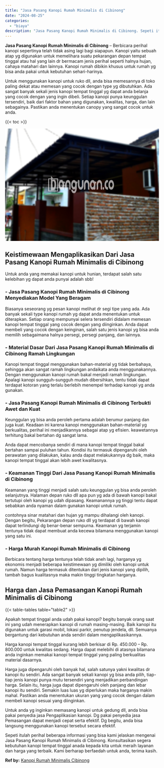 ```yaml
---
title: "Jasa Pasang Kanopi Rumah Minimalis di Cibinong"
date: "2024-08-25"
categories: 
  - "biaya"
description: "Jasa Pasang Kanopi Rumah Minimalis di Cibinong. Sepeti itulah perihal beberapa informasi yang bisa kami jelaskan mengenai Jasa Pasang Kanopi Rumah Minimalis..."
---
```


**Jasa Pasang Kanopi Rumah Minimalis di Cibinong** – Berbicara perihal kanopi sepertinya telah tidak asing lagi bagi siapapun. Kanopi yaitu sebuah atap yg digunakan untuk memelihara suatu pekarangan depan tempat tinggal atau hal yang lain dr bermacam jenis perihal seperti halnya hujan, cahaya matahari dan lainnya. Kanopi rumah dibikin khusus untuk rumah yg bisa anda pakai untuk kebutuhan sehari-harinya.

Untuk menggunakan kanopi untuk ruko dll, anda bisa memesannya di toko paling dekat atau memesan yang cocok dengan type yg dibutuhkan. Ada sangat banyak sekali jenis kanopi tempat tinggal yg dapat anda belanja yang cocok dengan yang ingin dibeli. Setiap kanopi punya keunggulan tersendiri, baik dari faktor bahan yang digunakan, kwalitas, harga, dan lain sebagainya. Pastikan anda menentukan canopy yang sangat cocok untuk anda.

{{< toc >}}

![Jasa Pasang Kanopi Rumah Minimalis di Cibinong](/images/harga-kanopi-minimalis-63.png)

## Keistimewaan Mengaplikasikan Dari Jasa Pasang Kanopi Rumah Minimalis di Cibinong

Untuk anda yang memakai kanopi untuk hunian, terdapat salah satu kelebihan yg dapat anda punyai adalah sbb!

### \- Jasa Pasang Kanopi Rumah Minimalis di Cibinong Menyediakan Model Yang Beragam

Biasanya seseorang yg pesan kanopi melihat dr segi tipe yang ada. Ada banyak sekali type kanopi rumah yg dapat anda menentukan untuk diterapkan. Setiap orang mempunyai selera tersendiri didalam memesan kanopi tempat tinggal yang cocok dengan yang diinginkan. Anda dapat membeli yang cocok dengan keinginan, salah satu jenis kanopi yg bisa anda memilih sebagaimana halnya persegi, persegi panjang, dan lainnya.

### \- Material Dasar Dari Jasa Pasang Kanopi Rumah Minimalis di Cibinong Ramah Lingkungan

Kanopi tempat tinggal menggunakan bahan-material yg tidak berbahaya, sehingga akan sangat ramah lingkungan andaikata anda menggunakannya. Dengan menggunakan kanopi rumah bakal menjadi ramah lingkungan. Apalagi kanopi sungguh-sungguh mudah dibersihkan, tentu tidak dapat terdapat kotoran yang terlalu berlebih menempel terhadap kanopi yg anda gunakan.

### \- Jasa Pasang Kanopi Rumah Minimalis di Cibinong Terbukti Awet dan Kuat

Keunggulan yg bisa anda peroleh pertama adalah berumur panjang dan juga kuat. Keadaan ini karena kanopi menggunakan bahan-material yg berkualitas, perihal ini menjadikannya sebagai atap yg efisien. keawetannya terhitung bakal bertahan dg sangat lama.

Anda dapat mencobanya sendiri di mana kanopi tempat tinggal bakal bertahan sampai puluhan tahun. Kondisi itu termasuk dipengaruhi oleh perawatan yang dilakukan, kalau anda dapat melakukannya dg baik, maka kanopi tempat tinggal akan lebih awet kwalitasnya.

### \- Keamanan Tinggi Dari Jasa Pasang Kanopi Rumah Minimalis di Cibinong

Keamanan yang tinggi menjadi salah satu keunggulan yg bisa anda peroleh selanjutnya. Halaman depan ruko dll apa pun yg ada di bawah kanopi bakal tertutupi oleh kanopi yg udah dipasang. Keamanannya yg tinggi tentu dapat sebabkan anda nyaman dalam gunakan kanopi untuk rumah.

contohnya sinar matahari dan hujan yg mampu dihalangi oleh kanopi. Dengan begitu, Pekarangan depan ruko dll yg terdapat di bawah kanopi dapat terlindungi dg benar-benar sempurna. Keamanan yg terjamin tentunya tidak dapat membuat anda kecewa bilamana menggunakan kanopi yang satu ini.

### \- Harga Murah Kanopi Rumah Minimalis di Cibinong

Berbicara tentang harga tentunya telah tidak aneh lagi, harganya yg ekonomis menjadi beberapa keistimewaan yg dimiliki oleh kanopi untuk rumah. Namun harga termasuk ditentukan dari jenis kanopi yang dipilih, tambah bagus kualitasnya maka makin tinggi tingkatan harganya.

## Harga dan Jasa Pemasangan Kanopi Rumah Minimalis di Cibinong

{{< table-tables table="table2" >}}

Apakah tempat tinggal anda udah pakai kanopi? begitu banyak orang saat ini yang udah menerapkan kanopi di rumah masing-masing. Baik kanopi itu digunakan untuk garasi mobil, lokasi parkir, penutup jendela, dll. Semuanya bergantung dari kebutuhan anda sendiri dalam mengaplikasikannya.

Harga kanopi tempat tinggal kurang lebih berkisar di Rp. 450.000 – Rp. 800.000 untuk kwalitas sedang. Harga dapat melebihi di atasnya bilamana anda inginkan memakai kanopi tempat tinggal yang paling berkualitas material dasarnya.

Harga juga dipengaruhi oleh banyak hal, salah satunya yakni kwalitas dr kanopi itu sendiri. Ada sangat banyak sekali kanopi yg bisa anda pilih, tiap-tiap jenis kanopi punya mutu tersendiri yang menjadikan perbandingan harga. Selain itu, harga juga dapat dipengaruhi oleh panjang dan lebar kanopi itu sendiri. Semakin luas luas yg diperlukan maka harganya makin mahal. Pastikan anda menentukan ukuran yang yang cocok dengan dalam membeli kanopi sesuai yang diinginkan.

Untuk anda yg inginkan memasang kanopi untuk gedung dll, anda bisa pakai penyedia jasa Pengaplikasian kanopi. Dg pakai penyedia jasa Pemasangan dapat menjadi cepat serta efektif. Dg begitu, anda bisa langsung menggunakan kanopi tersebut secara efektif.

Sepeti itulah perihal beberapa informasi yang bisa kami jelaskan mengenai Jasa Pasang Kanopi Rumah Minimalis di Cibinong. Konsultasikan segera kebutuhan kanopi tempat tinggal anada kepada kita untuk meraih layanan dan harga yang terbaik. Kami berharap berfaedah untuk anda, terima kasih.

**Ref by:**  [Kanopi Rumah Minimalis Cibinong](https://id.wikipedia.org/wiki/Kanopi)
